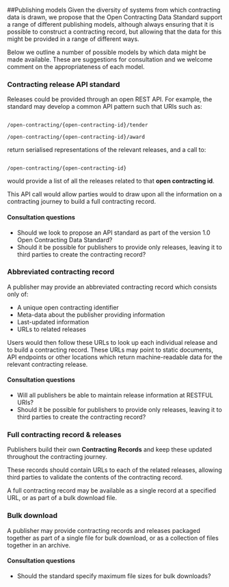 ##Publishing models
Given the diversity of systems from which contracting data is drawn, we propose that the Open Contracting Data Standard support a range of different publishing models, although always ensuring that it is possible to construct a contracting record, but allowing that the data for this might be provided in a range of different ways. 

Below we outline a number of possible models by which data might be made available. These are suggestions for consultation and we welcome comment on the appropriateness of each model. 

### Contracting release API standard

Releases could be provided through an open REST API. For example, the standard may develop a common API pattern such that URIs such as:

<code>
/open-contracting/{open-contracting-id}/tender 
</code>

<code>
/open-contracting/{open-contracting-id}/award 
</code>

return serialised representations of the relevant releases, and a call to:

<code>
/open-contracting/{open-contracting-id}
</code>

would provide a list of all the releases related to that **open contracting id**. 

This API call would allow parties would to draw upon all the information on a contracting journey to build a full contracting record. 

<div class="panel panel-success">
    <div class="panel-heading">
       <h4 class="panel-title"> <span class="glyphicon glyphicon-question-sign"></span> Consultation questions</h3>
     </div>
     <div class="panel-body">
         <ul>
             <li>Should we look to propose an API standard as part of the version 1.0 Open Contracting Data Standard?</li>
             <li>Should it be possible for publishers to provide only releases, leaving it to third parties to create the contracting record?</li>
         </ul>     
     </div>
</div>

### Abbreviated contracting record
A publisher may provide an abbreviated contracting record which consists only of:

* A unique open contracting identifier
* Meta-data about the publisher providing information
* Last-updated information
* URLs to related releases

Users would then follow these URLs to look up each individual release and to build a contracting record. These URLs may point to static documents, API endpoints or other locations which return machine-readable data for the relevant contracting release. 

<div class="panel panel-success">
    <div class="panel-heading">
       <h4 class="panel-title"> <span class="glyphicon glyphicon-question-sign"></span> Consultation questions</h3>
     </div>
     <div class="panel-body">
         <ul>
             <li>Will all publishers be able to maintain release information at RESTFUL URIs?</li>
             <li>Should it be possible for publishers to provide only releases, leaving it to third parties to create the contracting record?</li>
         </ul>     
     </div>
</div>

### Full contracting record & releases
Publishers build their own **Contracting Records** and keep these updated throughout the contracting journey. 

These records should contain URLs to each of the related releases, allowing third parties to validate the contents of the contracting record.  

A full contracting record may be available as a single record at a specified URL, or as part of a bulk download file. 

### Bulk download
A publisher may provide contracting records and releases packaged together as part of a single file for bulk download, or as a collection of files together in an archive. 

<div class="panel panel-success">
    <div class="panel-heading">
       <h4 class="panel-title"> <span class="glyphicon glyphicon-question-sign"></span> Consultation questions</h3>
     </div>
     <div class="panel-body">
         <ul>
             <li>Should the standard specify maximum file sizes for bulk downloads?</li>
         </ul>     
     </div>
</div>